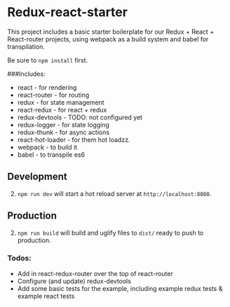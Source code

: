 # Redux-react-starter

This project includes a basic starter boilerplate for our Redux + React + React-router projects, using webpack as a build system and babel for transpilation.

Be sure to `npm install` first.

###Includes:

* react - for rendering
* react-router - for routing
* redux - for state management
* react-redux - for react + redux
* redux-devtools - TODO: not configured yet
* redux-logger - for state logging
* redux-thunk - for async actions
* react-hot-loader - for them hot loadzz.
* webpack - to build it
* babel - to transpile es6

## Development

2. `npm run dev` will start a hot reload server at `http://localhost:8080`.

## Production

2. `npm run build` will build and uglify files to `dist/` ready to push to production.

### Todos:

* Add in react-redux-router over the top of react-router
* Configure (and update) redux-devtools
* Add some basic tests for the example, including example redux tests & example react tests
